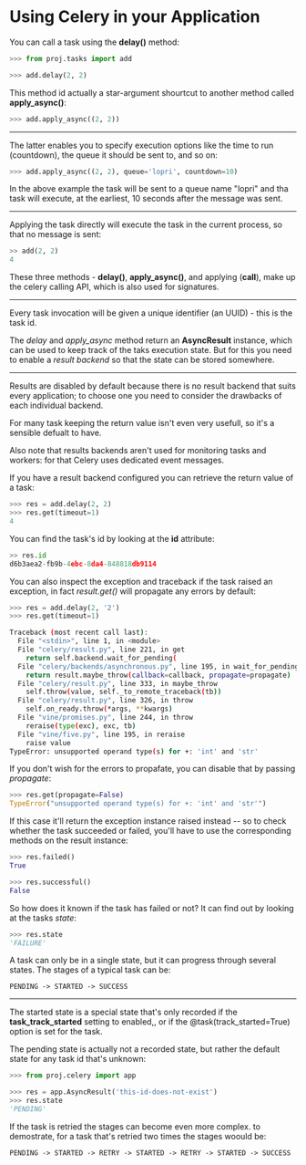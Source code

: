 # Using Celery in your Application

You can call a task using the **delay()** method:

```py
>>> from proj.tasks import add

>>> add.delay(2, 2)
```

This method id actually a star-argument shourtcut to another method called **apply_async()**:

```py
>>> add.apply_async((2, 2))
```

----------

The latter enables you to specify execution options like the time to run (countdown), the queue it should be sent to, and so on:

```py
>>> add.apply_async((2, 2), queue='lopri', countdown=10)
```

In the above example the task will be sent to a queue name "lopri" and tha task will execute, at the earliest, 10 seconds after the message was sent.

----------

Applying the task directly will execute the task in the current process, so that no message is sent:

```py
>> add(2, 2)
4
```

These three methods - **delay()**, **apply_async()**, and applying (__call__), make up the celery calling API, which is also used for signatures.

----------

Every task invocation will be given a unique identifier (an UUID) - this is the task id.

The *delay* and *apply_async* method return an **AsyncResult** instance, which can be used to keep track of the taks execution state. But for this you need to enable a *result backend* so that the state can be stored somewhere. 

----------

Results are disabled by default because there is no result backend that suits every application; to choose one you need to consider the drawbacks of each individual backend. 

For many task keeping the return value isn't even very usefull, so it's a sensible defualt to have. 

Also note that results backends aren't used for monitoring tasks and workers: for that Celery uses dedicated event messages.

If you have a result backend configured you can retrieve the return value of a task:

```py
>>> res = add.delay(2, 2)
>>> res.get(timeout=1)
4
```

You can find the task's id by looking at the **id** attribute:

```py
>> res.id
d6b3aea2-fb9b-4ebc-8da4-848818db9114
```

You can also inspect the exception and traceback if the task raised an exception, in fact *result.get()* will propagate any errors by default:

```py
>>> res = add.delay(2, '2')
>>> res.get(timeout=1)
```

```bash
Traceback (most recent call last):
  File "<stdin>", line 1, in <module>
  File "celery/result.py", line 221, in get
    return self.backend.wait_for_pending(
  File "celery/backends/asynchronous.py", line 195, in wait_for_pending
    return result.maybe_throw(callback=callback, propagate=propagate)
  File "celery/result.py", line 333, in maybe_throw
    self.throw(value, self._to_remote_traceback(tb))
  File "celery/result.py", line 326, in throw
    self.on_ready.throw(*args, **kwargs)
  File "vine/promises.py", line 244, in throw
    reraise(type(exc), exc, tb)
  File "vine/five.py", line 195, in reraise
    raise value
TypeError: unsupported operand type(s) for +: 'int' and 'str'
```


If you don't wish for the errors to propafate, you can disable that by passing *propagate*:

```py
>>> res.get(propagate=False)
TypeError("unsupported operand type(s) for +: 'int' and 'str'")
``` 

If this case it'll return the exception instance raised instead -- so to check whether the task succeeded or failed, you'll have to use the corresponding methods on the result instance:

```py
>>> res.failed()
True

>>> res.successful()
False
```

So how does it known if the task has failed or not? It can find out by looking at the tasks *state*:

```py
>>> res.state
'FAILURE'
```

A task can only be in a single state, but it can progress through several states. The stages of a typical task can be:


```
PENDING -> STARTED -> SUCCESS
```

----------

The started state is a special state that's only recorded if the **task_track_started** setting to enabled,, or if the @task(track_started=True) option is set for the task.

The pending state is actually not a recorded state, but rather the default state for any task id that's unknown: 

```py
>>> from proj.celery import app

>>> res = app.AsyncResult('this-id-does-not-exist')
>>> res.state
'PENDING'
```

If the task is retried the stages can become even more complex. to demostrate, for a task that's retried two times the stages woould be:

```
PENDING -> STARTED -> RETRY -> STARTED -> RETRY -> STARTED -> SUCCESS
```